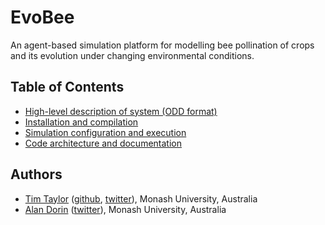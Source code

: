 # EvoBee

An agent-based simulation platform for modelling bee pollination of crops and its evolution under changing environmental conditions.

## Table of Contents
- [High-level description of system (ODD format)](doc/markdown/evobee-odd.md)
- [Installation and compilation](doc/markdown/evobee-install.md)
- [Simulation configuration and execution](doc/markdown/evobee-config.md)
- [Code architecture and documentation](doc/markdown/evobee-architecture.md)

## Authors
* [Tim Taylor](http://timt.co) ([github](https://github.com/tim-taylor), [twitter](https://twitter.com/drtimt)), Monash University, Australia
* [Alan Dorin](https://research.monash.edu/en/persons/alan-dorin) ([twitter](https://twitter.com/NRGBunny1)), Monash University, Australia
<!--stackedit_data:
eyJoaXN0b3J5IjpbLTE4MjU5NTQ4NzgsLTEwNDMyMDA0MDcsLT
k5OTk1OTU1NCwtMTc5ODA4NjY1OCwtMTQ5ODg3OTMxNywtNzk1
MjA4Mjc4LC0xMTUwNTI5MjI1XX0=
-->